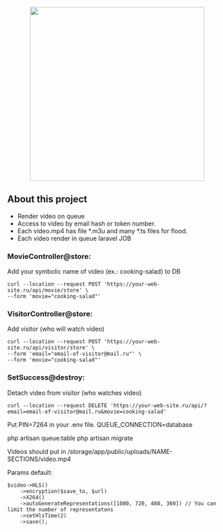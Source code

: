<p align="center"><a href="https://laravel.com" target="_blank"><img src="https://raw.githubusercontent.com/laravel/art/master/logo-lockup/5%20SVG/2%20CMYK/1%20Full%20Color/laravel-logolockup-cmyk-red.svg" width="400"></a></p>

## About this project

- Render video on queue
- Access to video by email hash or token number.
- Each video.mp4 has file *.m3u and many *.ts files for flood.
- Each video render in queue laravel JOB

### MovieController@store:
Add your symbolic name of video (ex.: cooking-salad) to DB
```
curl --location --request POST 'https://your-web-site.ru/api/movie/store' \
--form 'movie="cooking-salad"'
```

### VisitorController@store:
Add visitor (who will watch video)
```
curl --location --request POST 'https://your-web-site.ru/api/visitor/store' \
--form 'email="email-of-visitor@mail.ru"' \
--form 'movie="cooking-salad"'
```

### SetSuccess@destroy:
Detach video from visitor (who watches video)
```
curl --location --request DELETE 'https://your-web-site.ru/api/?email=email-of-visitor@mail.ru&movie=cooking-salad'
```

Put PIN=7264 in your .env file.
QUEUE_CONNECTION=database

php artisan queue:table
php artisan migrate

Videos should put in /storage/app/public/uploads/NAME-SECTIONS/video.mp4

Params default:
```
$video->HLS()
    ->encryption($save_to, $url)
    ->X264()
    ->autoGenerateRepresentations([1080, 720, 480, 360]) // You can limit the number of representatons
    ->setHlsTime(2)
    ->save();
```
